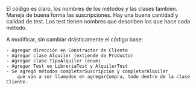 El código es claro, los nombres de los métodos y las clases tambien.
Maneja de buena forma las suscripciones.
Hay una buena cantidad y calidad de test. Los test tienen nombres que describen los que hace cada método.

A modificar, sin cambiar drásticamente el código base:

	- Agregar dirección en Constructor de Cliente
	- Agregar clase Alquiler (extiende de Producto)
	- Agregar clase TipoAlquiler (enum)
	- Agregar Test en LibreriaTest y AlquilerTest
	- Se agregó métodos completarSuscripcion y completarAlquiler 
		que van a ser llamados en agregarCompra, todo dentro de la clase Cliente.

